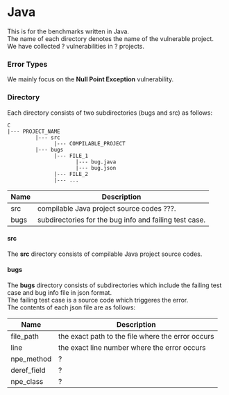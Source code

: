 Java
========

This is for the benchmarks written in Java.  
The name of each directory denotes the name of the vulnerable project.  
We have collected ? vulnerabilities in ? projects.

### Error Types

We mainly focus on the **Null Point Exception** vulnerability.

### Directory

Each directory consists of two subdirectories (bugs and src) as follows:

```
C
|--- PROJECT_NAME
         |--- src 
               |--- COMPILABLE_PROJECT
         |--- bugs
               |--- FILE_1
                      |--- bug.java
                      |--- bug.json
               |--- FILE_2
               |--- ...
```

Name | Description
---- | -----------
src  | compilable Java project source codes ???.
bugs | subdirectories for the bug info and failing test case.

#### src
The **src** directory consists of compilable Java project source codes.  

#### bugs
The **bugs** directory consists of subdirectories which include the failing test case and bug info file in json format.  
The failing test case is a source code which triggeres the error.  
The contents of each json file are as follows:

Name        | Description
----------- | -----------
file_path   | the exact path to the file where the error occurs
line        | the exact line number where the error occurs
npe_method  | ?
deref_field | ?
npe_class   | ? 
